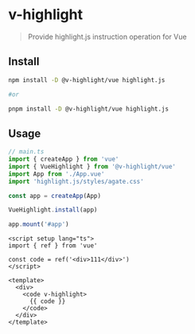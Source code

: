# v-highlight

> Provide highlight.js instruction operation for Vue

## Install

```bash
npm install -D @v-highlight/vue highlight.js

#or

pnpm install -D @v-highlight/vue highlight.js
```

## Usage

```ts
// main.ts
import { createApp } from 'vue'
import { VueHighlight } from '@v-highlight/vue'
import App from './App.vue'
import 'highlight.js/styles/agate.css'

const app = createApp(App)

VueHighlight.install(app)

app.mount('#app')
```

```vue
<script setup lang="ts">
import { ref } from 'vue'

const code = ref('<div>111</div>')
</script>

<template>
  <div>
    <code v-highlight>
      {{ code }}
    </code>
  </div>
</template>
```

